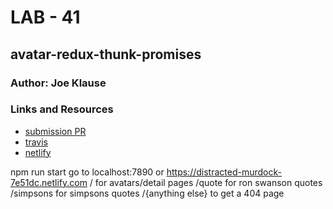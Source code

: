 
# LAB - 41

## avatar-redux-thunk-promises

### Author: Joe Klause

### Links and Resources
* [submission PR](https://github.com/JKlause/avatar-redux-thunk/pull/1)
* [travis](https://travis-ci.com/JKlause//avatar-redux-thunk)
* [netlify](https://distracted-murdock-7e51dc.netlify.com)

npm run start
go to localhost:7890 or https://distracted-murdock-7e51dc.netlify.com
/ for avatars/detail pages
/quote for ron swanson quotes
/simpsons for simpsons quotes
/{anything else} to get a 404 page
 